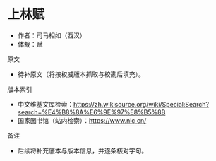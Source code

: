 <!--
 * @Author: ylmzfun ylmzfun@163.com
 * @Date: 2025-10-01 14:27:40
 * @LastEditors: ylmzfun ylmzfun@163.com
 * @LastEditTime: 2025-10-01 22:35:23
 * @FilePath: /poetry/赋辞/上林赋.md
 * @Description: 这是默认设置,请设置`customMade`, 打开koroFileHeader查看配置 进行设置: https://github.com/OBKoro1/koro1FileHeader/wiki/%E9%85%8D%E7%BD%AE
-->
# 上林赋

- 作者：司马相如（西汉）
- 体裁：赋

原文
- 待补原文（将按权威版本抓取与校勘后填充）。

版本索引
- 中文维基文库检索：https://zh.wikisource.org/wiki/Special:Search?search=%E4%B8%8A%E6%9E%97%E8%B5%8B
- 国家图书馆（站内检索）：https://www.nlc.cn/

备注
- 后续将补充底本与版本信息，并逐条核对字句。